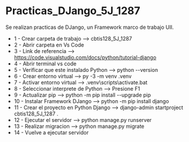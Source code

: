 # Practicas_DJango_5J_1287
Se realizan practicas de DJango, un Framework marco de trabajo UII.

- 1 - Crear carpeta de trabajo -->  cbtis128_5J_1287
- 2 - Abrir carpeta en Vs Code
- 3 - Link de referencia -->   https://code.visualstudio.com/docs/python/tutorial-django
- 4 - Abrir terminal vs code
- 5 - Verificar que este instalado Python  -->   python --version
- 6 - Crear entorno virtual -->   py -3 -m venv .venv
- 7 - Activar entorno virtual -->   .venv\scripts\activate.bat
- 8 - Seleccionar interprete de Python -->   Presione F1
- 9 - Actualizar pip -->  python -m pip install --upgrade pip
- 10 - Instalar Framework DJango --> python -m pip install django
- 11 - Crear el proyecto en Python Django -->  django-admin startproject cbtis128_5J_1287 .
- 12 - Ejecutar el servidor -->  python manage.py runserver
- 13 - Realizar migracion --> python manage.py migrate
- 14 - Vuelve a ejecutar servidor 
